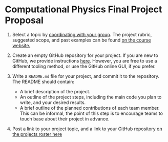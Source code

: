 # Computational Physics Final Project Proposal

1. Select a topic by [coordinating with your group](https://docs.google.com/document/d/1O16vAUVFH1HswU8cDSWhX64df1tGc6MBhEAng7Doi5Y/edit?usp=sharing). The project rubric, suggested scope, and past examples can be found [on the course website.](https://www.wgilpin.com/cphy/project)

2. Create an empty GitHub repository for your project. If you are new to GitHub, we provide instructions [here](https://www.wgilpin.com/howto/howto_github.html). However, you are free to use a different tooling method, or use the GitHub online GUI, if you prefer.

3. Write a `README.md` file for your project, and commit it to the repository. The README should contain:
    - A brief description of the project.
    - An outline of the project steps, including the main code you plan to write, and your desired results.
    - A brief outline of the planned contributions of each team member. This can be informal, the point of this step is to encourage teams to touch base about their project in advance.

4. Post a link to your project topic, and a link to your GitHub repository [on the projects roster here](https://docs.google.com/spreadsheets/d/1IwI7oAZvCfrg30Tbet_HmzMmaqDprfx1VG_NlnZ-p8c/edit?usp=sharing)
    
